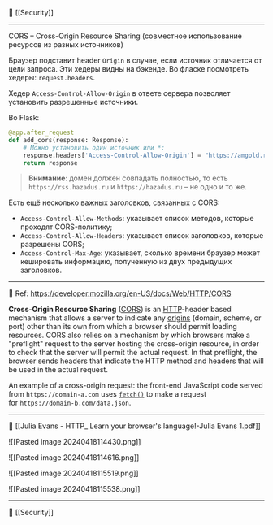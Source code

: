 📁 [[Security]]

----

CORS – Cross-Origin Resource Sharing (совместное использование ресурсов из разных источников)

Браузер подставит header `Origin` в случае, если источник отличается от цели запроса. Эти хедеры видны на бэкенде. Во фласке посмотреть хедеры: `request.headers`.

Хедер `Access-Control-Allow-Origin` в ответе сервера позволяет установить разрешенные источники.

Во Flask:

```python
@app.after_request
def add_cors(response: Response):
	# Можно установить один источник или *:
	response.headers['Access-Control-Allow-Origin'] = "https://amgold.ru:3000"
	return response
```

> **Внимание**: домен должен совпадать полностью, то есть `https://rss.hazadus.ru` и `https://hazadus.ru` – не одно и то же.

Есть ещё несколько важных заголовков, связанных с CORS:
- `Access-Control-Allow-Methods`: указывает список методов, которые проходят CORS-политику;
- `Access-Control-Allow-Headers`: указывает список заголовков, которые разрешены CORS;
- `Access-Control-Max-Age`: указывает, сколько времени браузер может кешировать информацию, полученную из двух предыдущих заголовков.

----
🔗 Ref: https://developer.mozilla.org/en-US/docs/Web/HTTP/CORS

**Cross-Origin Resource Sharing** ([CORS](https://developer.mozilla.org/en-US/docs/Glossary/CORS)) is an [HTTP](https://developer.mozilla.org/en-US/docs/Glossary/HTTP)-header based mechanism that allows a server to indicate any [origins](https://developer.mozilla.org/en-US/docs/Glossary/Origin) (domain, scheme, or port) other than its own from which a browser should permit loading resources. CORS also relies on a mechanism by which browsers make a "preflight" request to the server hosting the cross-origin resource, in order to check that the server will permit the actual request. In that preflight, the browser sends headers that indicate the HTTP method and headers that will be used in the actual request.

An example of a cross-origin request: the front-end JavaScript code served from `https://domain-a.com` uses [`fetch()`](https://developer.mozilla.org/en-US/docs/Web/API/fetch) to make a request for `https://domain-b.com/data.json`.

----
🔗 [[Julia Evans - HTTP_ Learn your browser's language!-Julia Evans 1.pdf]]

![[Pasted image 20240418114430.png]]

![[Pasted image 20240418114616.png]]

![[Pasted image 20240418115519.png]]

![[Pasted image 20240418115538.png]]



----
📂 [[Security]]